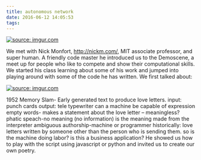 ```yaml
---
title: autonomous network
date: 2016-06-12 14:05:53
tags:
---
```

<a href="http://imgur.com/0P2uLbg"><img src="http://i.imgur.com/0P2uLbg.png" title="source: imgur.com" /></a>

We met with Nick Monfort, http://nickm.com/, MIT associate professor, and super human.  A friendly code master he introduced us to the Demoscene, a meet up for people who like to compete and show their computational skills.
We started his class learning about some of his work and jumped into playing around with some of the code he has written. We first talked about:

<a href="http://imgur.com/rMoRtAX"><img src="http://i.imgur.com/rMoRtAX.jpg" title="source: imgur.com" /></a>

1952 Memory Slam- Early generated text to produce love letters.
     input: punch cards
     output: tele typewriter
can a machine be capable of expression
empty words- makes a statement about the love letter – meaningless?
phatic speach-no meaning (no information)
is the meaning made from the interpreter
ambiguous authorship-machine or programmer
historically: love letters written by someone other than the person who is sending them. so is the machine doing labor? is this a business application?
He showed us how to play with the script using javascript or python and invited us to create our own poetry.


